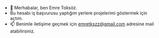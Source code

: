 - 👋 Merhabalar, ben Emre Toksöz.
-  Bu hesabı iş başvurusu yaptığım yerlere projelerimi göstermek için açtım.
- 📫 Benimle iletişime geçmek için emretkszz@gmail.com adresine mail atabilirsiniz.
